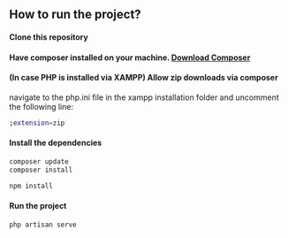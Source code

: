 
## How to run the project?

#### Clone this repository

#### Have composer installed on your machine. [Download Composer](https://getcomposer.org/download/)

#### (In case PHP is installed via XAMPP) Allow zip downloads via composer

navigate to the php.ini file in the xampp installation folder and uncomment the following line:

```bash
;extension=zip
```

#### Install the dependencies

```bash
composer update
composer install

npm install
```

#### Run the project

```bash
php artisan serve
```
